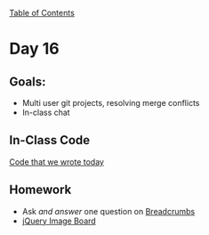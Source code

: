 [Table of Contents](/README.md)

# Day 16

## Goals:
* Multi user git projects, resolving merge conflicts
* In-class chat

## In-Class Code
[Code that we wrote today](/notes/day-16/code)

## Homework
* Ask *and answer* one question on [Breadcrumbs](http://tiy.breadcrumbsqa.com/)
* [jQuery Image Board](https://github.com/TIY-Austin-Front-End-Engineering/jquery-image-board)